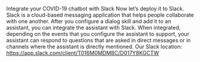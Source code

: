 Integrate your COVID-19 chatbot with Slack
Now let’s deploy it to Slack. Slack is a cloud-based messaging application that helps people collaborate with one another. After you configure a dialog skill and add it to an assistant, you can integrate the assistant with Slack.
When integrated, depending on the events that you configure the assistant to support, your assistant can respond to questions that are asked in direct messages or in channels where the assistant is directly mentioned.
Our Slack location: https://app.slack.com/client/T016M0MDM8C/D017Y8KGCTW
